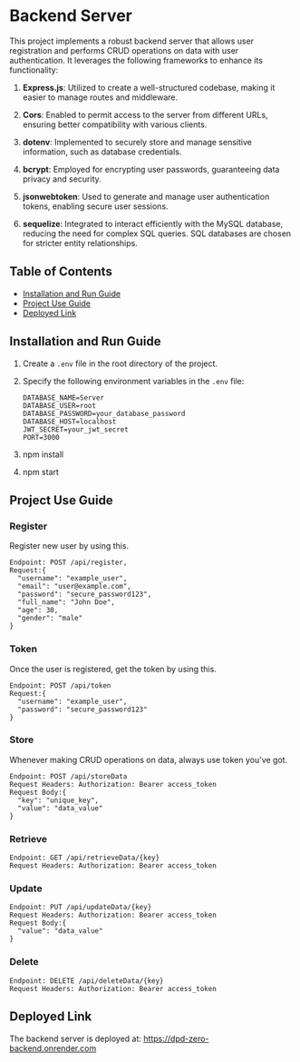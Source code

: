 # Backend Server

This project implements a robust backend server that allows user registration and performs CRUD operations on data with user authentication. It leverages the following frameworks to enhance its functionality:

1. **Express.js**: Utilized to create a well-structured codebase, making it easier to manage routes and middleware.

2. **Cors**: Enabled to permit access to the server from different URLs, ensuring better compatibility with various clients.

3. **dotenv**: Implemented to securely store and manage sensitive information, such as database credentials.

4. **bcrypt**: Employed for encrypting user passwords, guaranteeing data privacy and security.

5. **jsonwebtoken**: Used to generate and manage user authentication tokens, enabling secure user sessions.

6. **sequelize**: Integrated to interact efficiently with the MySQL database, reducing the need for complex SQL queries. SQL databases are chosen for stricter entity relationships.

## Table of Contents

- [Installation and Run Guide](#installation-and-run-guide)
- [Project Use Guide](#project-use-guide)
- [Deployed Link](#deployed-link)

## Installation and Run Guide

1. Create a `.env` file in the root directory of the project.

2. Specify the following environment variables in the `.env` file:

   ```env
   DATABASE_NAME=Server
   DATABASE_USER=root
   DATABASE_PASSWORD=your_database_password
   DATABASE_HOST=localhost
   JWT_SECRET=your_jwt_secret
   PORT=3000

3. npm install

4. npm start

## Project Use Guide

### Register
Register new user by using this.
```Register
Endpoint: POST /api/register,
Request:{
  "username": "example_user",
  "email": "user@example.com",
  "password": "secure_password123",
  "full_name": "John Doe",
  "age": 30,
  "gender": "male"
}  
```
### Token
Once the user is registered, get the token by using this. 
```Token
Endpoint: POST /api/token
Request:{
  "username": "example_user",
  "password": "secure_password123"
}
```
### Store
Whenever making CRUD operations on data, always use token you've got.
```Store
Endpoint: POST /api/storeData
Request Headers: Authorization: Bearer access_token
Request Body:{
  "key": "unique_key",
  "value": "data_value"
}
```
### Retrieve
```Retrieve
Endpoint: GET /api/retrieveData/{key}
Request Headers: Authorization: Bearer access_token
```
### Update
```Update
Endpoint: PUT /api/updateData/{key}
Request Headers: Authorization: Bearer access_token
Request Body:{
  "value": "data_value"
}
```
### Delete
```Delete
Endpoint: DELETE /api/deleteData/{key}
Request Headers: Authorization: Bearer access_token
```

## Deployed Link
The backend server is deployed at: https://dpd-zero-backend.onrender.com


